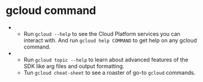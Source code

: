 # gcloud command

- - Run `gcloud --help` to see the Cloud Platform services you can interact with. And run `gcloud help COMMAND` to get help on any gcloud command.
- - Run `gcloud topic --help` to learn about advanced features of the SDK like arg files and output formatting.
  - Tun `gcloud cheat-sheet` to see a roaster of go-to `gcloud` commands.
  
